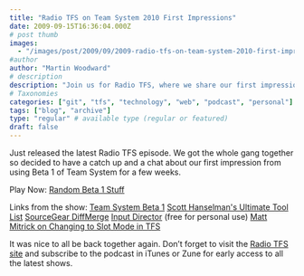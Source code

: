 ```yaml
---
title: "Radio TFS on Team System 2010 First Impressions"
date: 2009-09-15T16:36:04.000Z
# post thumb
images:
  - "/images/post/2009/09/2009-radio-tfs-on-team-system-2010-first-impressions.jpg"
#author
author: "Martin Woodward"
# description
description: "Join us for Radio TFS, where we share our first impressions of Team System 2010 Beta 1 and discuss insights from the latest episode."
# Taxonomies
categories: ["git", "tfs", "technology", "web", "podcast", "personal"]
tags: ["blog", "archive"]
type: "regular" # available type (regular or featured)
draft: false
---
```

Just released the latest Radio TFS episode.  We got the whole gang together so decided to have a catch up and a chat about our first impression from using Beta 1 of Team System for a few weeks.     

Play Now: [Random Beta 1 Stuff](http://www.podtrac.com/pts/redirect.mp3/listen.radiotfs.com/radiotfs_026.mp3)   

Links from the show:     [Team System Beta 1](http://msdn.microsoft.com/en-us/teamsystem/dd819231.aspx)    [Scott Hanselman's Ultimate Tool List](http://www.hanselman.com/blog/ScottHanselmans2009UltimateDeveloperAndPowerUsersToolListForWindows.aspx)             [SourceGear DiffMerge](http://www.sourcegear.com/diffmerge/)        [Input Director](http://www.inputdirector.com/) (free for personal use)            [Matt Mitrick on Changing to Slot Mode in TFS](http://blogs.msdn.com/mitrik/archive/2009/05/28/changing-to-slot-mode-in-tfs-2010-version-control.aspx)   

It was nice to all be back together again.  Don’t forget to visit the [Radio TFS site](http://www.radiotfs.com) and subscribe to the podcast in iTunes or Zune for early access to all the latest shows.